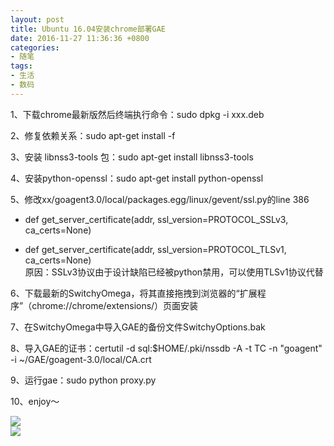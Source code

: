 ```yaml
---
layout: post
title: Ubuntu 16.04安装chrome部署GAE
date: 2016-11-27 11:36:36 +0800
categories:
- 随笔
tags:
- 生活
- 数码
---
```


1、下载chrome最新版然后终端执行命令：sudo dpkg -i xxx.deb    

2、修复依赖关系：sudo apt-get install -f    

3、安装 libnss3-tools 包：sudo apt-get install libnss3-tools    

4、安装python-openssl：sudo apt-get install python-openssl    

5、修改xx/goagent3.0/local/packages.egg/linux/gevent/ssl.py的line 386    
- def get_server_certificate(addr, ssl_version=PROTOCOL_SSLv3, ca_certs=None)        
+ def get_server_certificate(addr, ssl_version=PROTOCOL_TLSv1, ca_certs=None)    
原因：SSLv3协议由于设计缺陷已经被python禁用，可以使用TLSv1协议代替        

6、下载最新的SwitchyOmega，将其直接拖拽到浏览器的“扩展程序”（chrome://chrome/extensions/）页面安装    

7、在SwitchyOmega中导入GAE的备份文件SwitchyOptions.bak    

8、导入GAE的证书：certutil -d sql:$HOME/.pki/nssdb -A -t TC -n "goagent" -i ~/GAE/goagent-3.0/local/CA.crt     

9、运行gae：sudo python proxy.py    

10、enjoy～

![](https://github.com/bh3nvn/bh3nvn.github.io/raw/master/image/2016/2016-11-27-01.png)    
![](https://github.com/bh3nvn/bh3nvn.github.io/raw/master/image/2016/2016-11-27-02.png)    

  	
